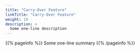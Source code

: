 ```yaml
---
title: "Carry-Over Feature"
linkTitle: "Carry-Over Feature"
weight: 10
description: >
  Some one-line description
---
```


{{% pageinfo %}}
Some one-line summary
{{% /pageinfo %}}

<!-- Add more content  -->
